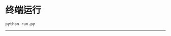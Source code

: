 # 终端运行

```shell
python run.py
```
*******************************************************************************************************************************************************************************************************************************************************************************************************************************************************************************************************************************************************************************************************************************************************************************************************************************************************************************************************************************************************************************************************************************************************************************************************************************************************************************************************************************************************************************************************************************************************************************************************************************